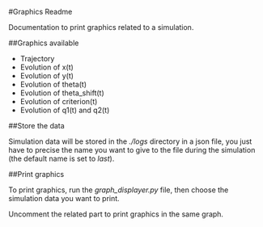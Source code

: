 #Graphics Readme

Documentation to print graphics related to a simulation.

##Graphics available

- Trajectory
- Evolution of x(t)
- Evolution of y(t)
- Evolution of theta(t)
- Evolution of theta_shift(t)
- Evolution of criterion(t)
- Evolution of q1(t) and q2(t)

##Store the data

Simulation data will be stored in the *./logs* directory in a json file, you just have to precise the name you want to give to the file during the simulation (the default name is set to *last*).

##Print graphics

To print graphics, run the *graph_displayer.py* file, then choose the simulation data you want to print.

Uncomment the related part to print graphics in the same graph.
